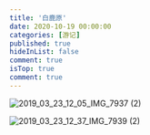 ```yaml
---
title: '白鹿原'
date: 2020-10-19 00:00:00
categories: [游记]
published: true
hideInList: false
comment: true 
isTop: true
comment: true
---
```


![2019_03_23_12_05_IMG_7937 (2)](https://s2.loli.net/2022/07/15/gfWozhSGbFjU9vO.jpg)

![2019_03_23_12_37_IMG_7939 (2)](https://s2.loli.net/2022/07/15/SIgp7beJrfHF8wB.jpg)